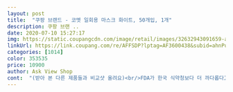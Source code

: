 ```yaml
---
layout: post 
title:  "쿠팡 브랜드 - 코멧 일회용 마스크 화이트, 50개입, 1개" 
description: 쿠팡 브랜 ..
date: 2020-07-10 15:27:17 
img: https://static.coupangcdn.com/image/retail/images/32632943091659-a01b6682-8a55-4f44-a300-04044024919e.jpg 
linkUrl: https://link.coupang.com/re/AFFSDP?lptag=AF3600438&subid=ahnPublicAsk&pageKey=1756477824&itemId=2991620219&vendorItemId=70979919978&traceid=V0-113-35fd01ea4676626f 
categories: [1014] 
color: 353535 
price: 10900 
author: Ask View Shop 
cont:  "(받아 본 다른 제품들과 비교샷 올려요)<br/>FDA가 한국 식약청보다 더 까다롭다고 승인받기도 어렵다고 들었는데.<br/>.<br/><br/>개인적으로 냄새가 너무 안나도... <br/> 문제있다고 봄^^<br/>갯수도 50개 정확하구요.<br/><br/>고탄력 아닌 불량 끈도 많이 받아봐서 ㅠㅠ<br/>국산 덴탈마스크는 구경도 못해본 1인ㅠㅠ<br/>굳이 비싸게 국산 살 필요도 없겠네요.<br/><br/>귀에 거는 부분도 튼튼한데 귀도 안아파요.<br/><br/>그나마, 상품 후기 봐가며 중국산 중 그래도 좀 나은 상품 구매해서 쓰는데... <br/> 낚인 경우가 다반사여서 ㅜㅜ 집에 불량 마스크가 박스채 쌓여만 가네요.<br/><br/>그래도... <br/>.<br/> 속는셈 치고 또 구매는 해야하고... <br/><br/>그래서 그런지  마스크 특유의 시큼한 냄새도 안나고 촉감도 좋고 품질도 우수합니다.<br/><br/>근데 헐거운 것보다 낫더라구요.<br/><br/>급하게 산 마스크라 찾아 보지도못하고 쿠팡만 믿고 샀는데<br/>끈 불량도 없고 접착 부분도 좋았어요.<br/><br/>냄새는 새 제품냄새 살짝 나는데, 반나절 햇볕에 널어두면 괜찮아요.<br/><br/>냄새는 전혀 모르겠어요 개코정도의 민감한 사람들은 느끼겠지만 보통사람들은 느끼지 못할정도에요.<br/><br/>다른 제품들은 조금 쓰다보면 보푸레기처럼 부직포가 일어나서 코가 간지러운데<br/>단점을 찾을수가 없네요.<br/><br/>두께도 도톰해요.<br/><br/>두께도 적당하고 코에 걸리는것도 너무 편해요 예전에 사용하는건 쇠로 되어있어서 코끝 피부가 약간 불거졌는데<br/>마스크 그만 쓰고 싶어요 ㅠㅠ<br/>먼저 써 본 친구가 이 제품 추천해줘서 주문해 봤어요.<br/><br/>몇 천원 아끼려다 박스채 늘어나는 불량품 이젠 그만 쟁이고 싶어요.<br/><br/>빨리 아동용도 만들어 주세요 품절될까봐 오늘 하나 더 주문합니다.<br/><br/>상품후기... <br/> 완전 강추하거나, 완전 비추일때 아니고선 안쓰는데 이 상품은 쓰게 되네요.<br/><br/>성인 여자에게 잘 맞아요.<br/> 얼큰이 남자분은 귀 아플수도.<br/>.<br/><br/>수량도 50개고 개당 200원정도해서 일회용으로 쓰기에도 부담도 없어요.<br/><br/>아니나다를까 FDA 승인도 받은 마스크였어요.<br/><br/>아시는 분이 중국산 마스크는 불량이 많아 FDA 승인 있는 마스크를  사라고했는데<br/>아이들 쓰기에는 조금 큰감이 있긴한데 초등 저학년 아들이 쓰기에도 무리가 없어요.<br/><br/>앞으로 모험 그만하고 이 제품으로 정착하려고 합니다.<br/><br/>역시 코멧 이네요.<br/><br/>오늘 써봤는데 완전 굿이에요<br/>와 이렇게 구겨지지 않은 박스... <br/> 상품은 처음 받아봅니다!!!<br/>요즘 날씨가 더워지면서  기존 마스크는 답답해서 못쓰고 가격은 다른거 대비 조금 비싸지만<br/>위생용품이라 더더욱 신경쓰이는 건 사실입니다.<br/><br/>이 제품은 짱짱해서 좋으네요.<br/><br/>이건 그런현상도 없고 가격대비 품질이 우수합니다.<br/><br/>이건 모든 마스크들이 그런듯.<br/><br/>이건 프라스틱으로 되어 있더군요.<br/> 다른 후기 보니 코에 잘 안맞는다고 밀착이안된다고 하는데<br/>일단, 저는 여기서 신뢰도 UP!!<br/>저의 총점은 별 5개에요 .<br/> ★★★.<br/> ★.<br/> ★<br/>전 밀착이 잘되고 좋네요.<br/><br/>정말, 이렇게 멀쩡한 박스를 받아본 적이 없어서ㅠㅠ<br/>지인들에게 자동 추천하게 되네요^^<br/>최저가 상품보단 몇천원 비싸지만<br/>코로나19 제발 빨리 사라지길... <br/><br/>쿠팡브랜드 믿고 사봤는데 대만족 합니다.<br/>  다만 개별포장이 아니라 별점 2점드립니다.<br/><br/>쿠팡제품(?)이라 믿고 살듯요.<br/><br/>크기도 적당하고  퀼리티는 정말 휼륭합니다.<br/><br/>탐사나 코멧 둘다 쿠팡 브랜드여서 집에서 자주 쓰는건 모두 쿠팡으로 바꾸어 갑니다.<br/><br/>품절나기 전에 하나 더 사놔야 겠네요.<br/><br/>하루 종일써도 일어나지도 않고 간지럽지도 않아요.<br/><br/>" 
---
```

